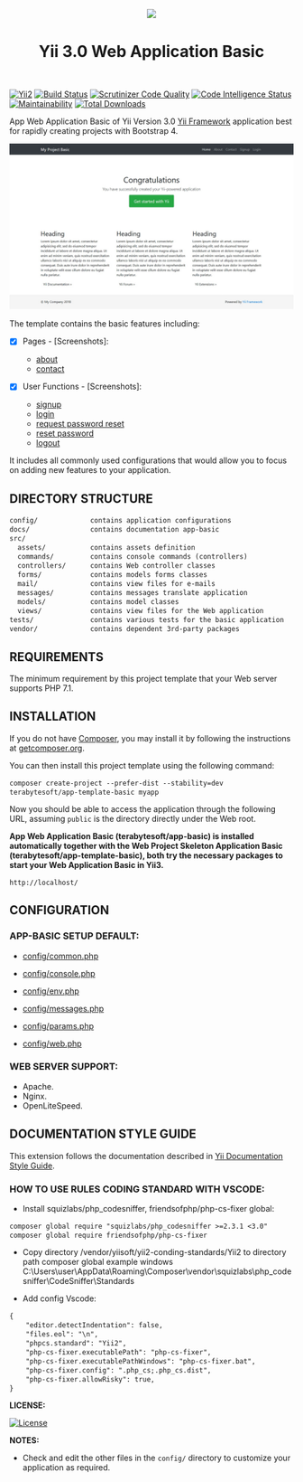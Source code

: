 <p align="center">
    <a href="https://github.com/terabytesoft/app-basic" target="_blank">
        <img src="https://farm1.staticflickr.com/887/27875183957_69a3645a56_q.jpg" height="100px;">
    </a>
    <h1 align="center">Yii 3.0 Web Application Basic</h1>
    <br>
</p>

[![Yii2](https://img.shields.io/badge/Powered_by-Yii_Framework-green.svg?style=flat)](https://www.yiiframework.com/)
[![Build Status](https://scrutinizer-ci.com/g/terabytesoft/app-basic/badges/build.png?b=master)](https://scrutinizer-ci.com/g/terabytesoft/app-basic/build-status/master)
[![Scrutinizer Code Quality](https://scrutinizer-ci.com/g/terabytesoft/app-basic/badges/quality-score.png?b=master)](https://scrutinizer-ci.com/g/terabytesoft/app-basic/?branch=master)
[![Code Intelligence Status](https://scrutinizer-ci.com/g/terabytesoft/app-basic/badges/code-intelligence.svg?b=master)](https://scrutinizer-ci.com/code-intelligence)
[![Maintainability](https://api.codeclimate.com/v1/badges/fe720f0219c23dc3e237/maintainability)](https://codeclimate.com/github/terabytesoft/app-basic/maintainability)
[![Total Downloads](https://poser.pugx.org/terabytesoft/app-basic/downloads)](https://packagist.org/packages/cjtterabytesoft/app)


App Web Application Basic of Yii Version 3.0 [Yii Framework](http://www.yiiframework.com/) application best for rapidly creating projects with Bootstrap 4.


![app-basic](docs/images/home.jpg)


The template contains the basic features including:

- [x] Pages - [Screenshots]:
    - [about](docs/images/about.jpg)
    - [contact](docs/images/contact.jpg)


- [x] User Functions - [Screenshots]:
    - [signup](docs/images/signup.png)
    - [login](docs/images/login.jpg)
    - [request password reset](docs/images/request-paswword-reset.jpg)
    - [reset password](docs/images/reset-password.jpg)
    - [logout](docs/images/logout.jpg)

It includes all commonly used configurations that would allow you to focus on adding new
features to your application.

DIRECTORY STRUCTURE
-------------------

```
config/             contains application configurations
docs/               contains documentation app-basic
src/
  assets/           contains assets definition
  commands/         contains console commands (controllers)
  controllers/      contains Web controller classes
  forms/            contains models forms classes  
  mail/             contains view files for e-mails
  messages/         contains messages translate application 
  models/           contains model classes
  views/            contains view files for the Web application
tests/              contains various tests for the basic application
vendor/             contains dependent 3rd-party packages
```

REQUIREMENTS
------------
 
The minimum requirement by this project template that your Web server supports PHP 7.1.

INSTALLATION
------------

If you do not have [Composer](http://getcomposer.org/), you may install it by following the instructions
at [getcomposer.org](http://getcomposer.org/doc/00-intro.md#installation-nix).

You can then install this project template using the following command:

~~~
composer create-project --prefer-dist --stability=dev terabytesoft/app-template-basic myapp
~~~

Now you should be able to access the application through the following URL, assuming `public` is the directory
directly under the Web root.

**App Web Application Basic (terabytesoft/app-basic) is installed automatically together with the Web Project Skeleton Application Basic (terabytesoft/app-template-basic), both try the necessary packages to start your Web Application Basic in Yii3.** 

~~~
http://localhost/
~~~

CONFIGURATION
-------------

### APP-BASIC SETUP DEFAULT:

- [config/common.php](config/common.php)

- [config/console.php](config/console.php)

- [config/env.php](config/env.php)

- [config/messages.php](config/messages.php)

- [config/params.php](config/params.php)

- [config/web.php](config/web.php)

### WEB SERVER SUPPORT:

- Apache.
- Nginx.
- OpenLiteSpeed.

DOCUMENTATION STYLE GUIDE
-------------------------

This extension follows the documentation described in [Yii Documentation Style Guide](https://github.com/yiisoft/yii2/blob/master/docs/documentation_style_guide.md).


### HOW TO USE RULES CODING STANDARD WITH VSCODE:

- Install squizlabs/php_codesniffer, friendsofphp/php-cs-fixer global:

```
composer global require "squizlabs/php_codesniffer >=2.3.1 <3.0"
composer global require friendsofphp/php-cs-fixer
```

- Copy directory /vendor/yiisoft/yii2-conding-standards/Yii2 to directory path composer global example windows C:\Users\user\AppData\Roaming\Composer\vendor\squizlabs\php_codesniffer\CodeSniffer\Standards

- Add config Vscode:

```
{
    "editor.detectIndentation": false,
    "files.eol": "\n",
    "phpcs.standard": "Yii2",
    "php-cs-fixer.executablePath": "php-cs-fixer",
    "php-cs-fixer.executablePathWindows": "php-cs-fixer.bat",
    "php-cs-fixer.config": ".php_cs;.php_cs.dist",
    "php-cs-fixer.allowRisky": true,
}
```

**LICENSE:**

[![License](https://poser.pugx.org/terabytesoft/app-basic/license)](https://packagist.org/packages/cjtterabytesoft/app)


**NOTES:**

- Check and edit the other files in the `config/` directory to customize your application as required.
